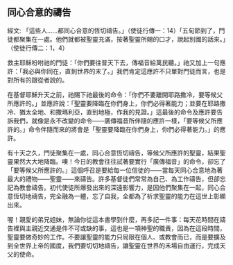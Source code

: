 ## 同心合意的禱告 ##

經文: 「這些人……都同心合意的恆切禱告。」（使徒行傳一：14）「五旬節到了，門徒都聚集在一處。他們就都被聖靈充滿，按著聖靈所賜的口才，說起別國的話來。」（使徒行傳二：1，4）



救主耶穌吩咐祂的門徒：「你們要往普天下去，傳福音給萬民聽。」祂又加上一句應許：「我必與你同在，直到世界的末了。」我們肯定這應許不只單對門徒而言，也是對所有的跟從者說的。

在基督耶穌升天之前，祂賜下祂最後的命令：「你們不要離開耶路撒冷，要等候父所應許的。」並應許說：「聖靈要降臨在你們身上，你們必得著能力；並要在耶路撒冷、猶太全地、和撒瑪利亞，直到地極，作我的見證。」這最後的命令及應許要告訴我們，就像是永不改變的命令——廣傳福音所伴隨的應許一樣，「要等候父所應許的。」命令伴隨而來的將會是「聖靈要降臨在你們身上，你們必得著能力。」的應許。

有十天之久，門徒聚集在一處，同心合意恆切禱告，等候父所應許的聖靈，結果聖靈果然大大地降臨。噢！今日的教會往往試著要實行「廣傳福音」的命令，卻忘了「要等候父所應許的。」這個呼召是要給每一位信徒的——當每天同心合意地為著最大的禮物——聖靈——來禱告。許多基督徒們常常為自己、為工作禱告，但卻忘記為教會禱告。初代使徒所爆發出來的深遠影響力，是因他們聚集在一起，同心合意恆切地禱告，完全融為一體，忘了自我，全都為了祈求聖靈的能力在這世上彰顯出來。

喔！親愛的弟兄姐妺，無論你從這本書學到什麼，再多記一件事：每天花時間在禱告裡與主親近交通是件不可或缺的事，這也是一項神聖的職責，因為在這段時間，聖靈要做奇妙的工作。不要讓聖靈的能力只局限在個人、或教會而已，而是要擴及到全世界上帝的國度，我們要切切地禱告，讓聖靈在世界的禾場自由運行，完成天父的使命。
